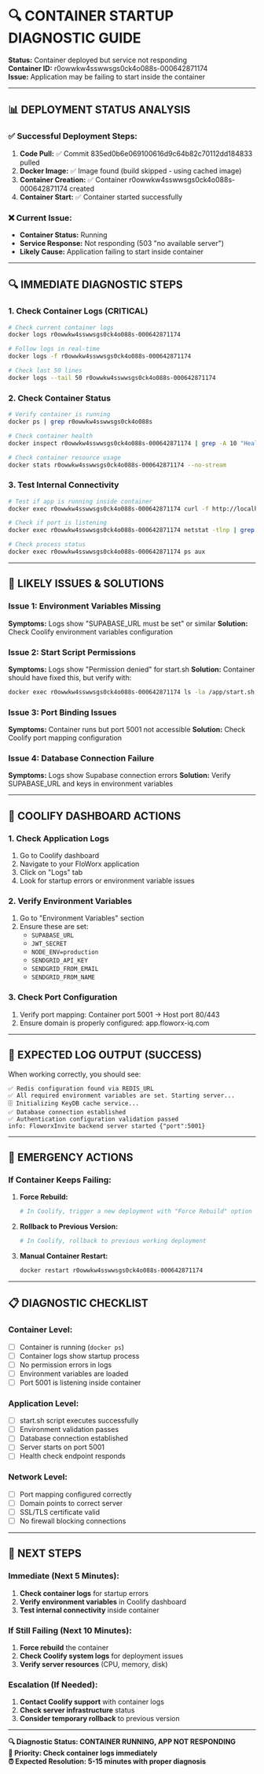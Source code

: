 # 🔍 CONTAINER STARTUP DIAGNOSTIC GUIDE

**Status:** Container deployed but service not responding  
**Container ID:** r0owwkw4sswwsgs0ck4o088s-000642871174  
**Issue:** Application may be failing to start inside the container  

---

## 📊 **DEPLOYMENT STATUS ANALYSIS**

### ✅ **Successful Deployment Steps:**
1. **Code Pull:** ✅ Commit 835ed0b6e069100616d9c64b82c70112dd184833 pulled
2. **Docker Image:** ✅ Image found (build skipped - using cached image)
3. **Container Creation:** ✅ Container r0owwkw4sswwsgs0ck4o088s-000642871174 created
4. **Container Start:** ✅ Container started successfully

### ❌ **Current Issue:**
- **Container Status:** Running
- **Service Response:** Not responding (503 "no available server")
- **Likely Cause:** Application failing to start inside container

---

## 🔍 **IMMEDIATE DIAGNOSTIC STEPS**

### **1. Check Container Logs (CRITICAL)**
```bash
# Check current container logs
docker logs r0owwkw4sswwsgs0ck4o088s-000642871174

# Follow logs in real-time
docker logs -f r0owwkw4sswwsgs0ck4o088s-000642871174

# Check last 50 lines
docker logs --tail 50 r0owwkw4sswwsgs0ck4o088s-000642871174
```

### **2. Check Container Status**
```bash
# Verify container is running
docker ps | grep r0owwkw4sswwsgs0ck4o088s

# Check container health
docker inspect r0owwkw4sswwsgs0ck4o088s-000642871174 | grep -A 10 "Health"

# Check container resource usage
docker stats r0owwkw4sswwsgs0ck4o088s-000642871174 --no-stream
```

### **3. Test Internal Connectivity**
```bash
# Test if app is running inside container
docker exec r0owwkw4sswwsgs0ck4o088s-000642871174 curl -f http://localhost:5001/api/health

# Check if port is listening
docker exec r0owwkw4sswwsgs0ck4o088s-000642871174 netstat -tlnp | grep 5001

# Check process status
docker exec r0owwkw4sswwsgs0ck4o088s-000642871174 ps aux
```

---

## 🚨 **LIKELY ISSUES & SOLUTIONS**

### **Issue 1: Environment Variables Missing**
**Symptoms:** Logs show "SUPABASE_URL must be set" or similar
**Solution:** Check Coolify environment variables configuration

### **Issue 2: Start Script Permissions**
**Symptoms:** Logs show "Permission denied" for start.sh
**Solution:** Container should have fixed this, but verify with:
```bash
docker exec r0owwkw4sswwsgs0ck4o088s-000642871174 ls -la /app/start.sh
```

### **Issue 3: Port Binding Issues**
**Symptoms:** Container runs but port 5001 not accessible
**Solution:** Check Coolify port mapping configuration

### **Issue 4: Database Connection Failure**
**Symptoms:** Logs show Supabase connection errors
**Solution:** Verify SUPABASE_URL and keys in environment variables

---

## 🔧 **COOLIFY DASHBOARD ACTIONS**

### **1. Check Application Logs**
1. Go to Coolify dashboard
2. Navigate to your FloWorx application
3. Click on "Logs" tab
4. Look for startup errors or environment variable issues

### **2. Verify Environment Variables**
1. Go to "Environment Variables" section
2. Ensure these are set:
   - `SUPABASE_URL`
   - `JWT_SECRET`
   - `NODE_ENV=production`
   - `SENDGRID_API_KEY`
   - `SENDGRID_FROM_EMAIL`
   - `SENDGRID_FROM_NAME`

### **3. Check Port Configuration**
1. Verify port mapping: Container port 5001 → Host port 80/443
2. Ensure domain is properly configured: app.floworx-iq.com

---

## 🎯 **EXPECTED LOG OUTPUT (SUCCESS)**

When working correctly, you should see:
```
✅ Redis configuration found via REDIS_URL
✅ All required environment variables are set. Starting server...
🗄️ Initializing KeyDB cache service...
✅ Database connection established
✅ Authentication configuration validation passed
info: FloworxInvite backend server started {"port":5001}
```

---

## 🚨 **EMERGENCY ACTIONS**

### **If Container Keeps Failing:**
1. **Force Rebuild:**
   ```bash
   # In Coolify, trigger a new deployment with "Force Rebuild" option
   ```

2. **Rollback to Previous Version:**
   ```bash
   # In Coolify, rollback to previous working deployment
   ```

3. **Manual Container Restart:**
   ```bash
   docker restart r0owwkw4sswwsgs0ck4o088s-000642871174
   ```

---

## 📋 **DIAGNOSTIC CHECKLIST**

### **Container Level:**
- [ ] Container is running (`docker ps`)
- [ ] Container logs show startup process
- [ ] No permission errors in logs
- [ ] Environment variables are loaded
- [ ] Port 5001 is listening inside container

### **Application Level:**
- [ ] start.sh script executes successfully
- [ ] Environment validation passes
- [ ] Database connection established
- [ ] Server starts on port 5001
- [ ] Health check endpoint responds

### **Network Level:**
- [ ] Port mapping configured correctly
- [ ] Domain points to correct server
- [ ] SSL/TLS certificate valid
- [ ] No firewall blocking connections

---

## 🎯 **NEXT STEPS**

### **Immediate (Next 5 Minutes):**
1. **Check container logs** for startup errors
2. **Verify environment variables** in Coolify dashboard
3. **Test internal connectivity** inside container

### **If Still Failing (Next 10 Minutes):**
1. **Force rebuild** the container
2. **Check Coolify system logs** for deployment issues
3. **Verify server resources** (CPU, memory, disk)

### **Escalation (If Needed):**
1. **Contact Coolify support** with container logs
2. **Check server infrastructure** status
3. **Consider temporary rollback** to previous version

---

**🔍 Diagnostic Status: CONTAINER RUNNING, APP NOT RESPONDING**  
**🚨 Priority: Check container logs immediately**  
**⏰ Expected Resolution: 5-15 minutes with proper diagnosis**

